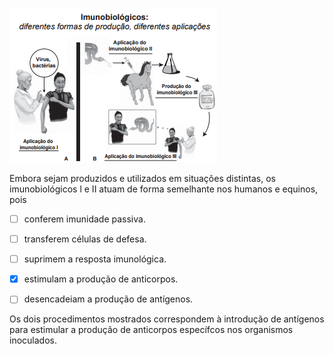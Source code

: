 

![](aa228cbd-bd1c-0b19-d99c-5ebf95104abe.png)

Embora sejam produzidos e utilizados em situações distintas, os imunobiológicos l e II atuam de forma semelhante nos humanos e equinos, pois



- [ ] conferem imunidade passiva.
- [ ] transferem células de defesa.
- [ ] suprimem a resposta imunológica.
- [x] estimulam a produção de anticorpos.
- [ ] desencadeiam a produção de antígenos.


Os dois procedimentos mostrados correspondem à introdução de antígenos para estimular a produção de anticorpos específcos nos organismos inoculados.
